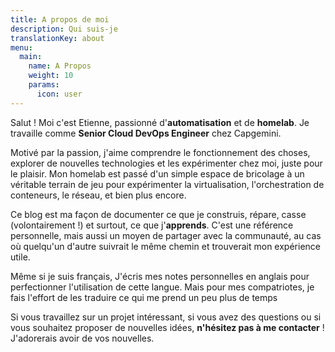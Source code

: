 ```yaml
---
title: A propos de moi
description: Qui suis-je
translationKey: about
menu:
  main:
    name: A Propos
    weight: 10
    params:
      icon: user
---
```

Salut ! Moi c'est Etienne, passionné d'**automatisation** et de **homelab**. Je travaille comme **Senior Cloud DevOps Engineer** chez Capgemini.

Motivé par la passion, j'aime comprendre le fonctionnement des choses, explorer de nouvelles technologies et les expérimenter chez moi, juste pour le plaisir. Mon homelab est passé d'un simple espace de bricolage à un véritable terrain de jeu pour expérimenter la virtualisation, l'orchestration de conteneurs, le réseau, et bien plus encore.

Ce blog est ma façon de documenter ce que je construis, répare, casse (volontairement !) et surtout, ce que j'**apprends**. C'est une référence personnelle, mais aussi un moyen de partager avec la communauté, au cas où quelqu'un d'autre suivrait le même chemin et trouverait mon expérience utile.

Même si je suis français, J'écris mes notes personnelles en anglais pour perfectionner l'utilisation de cette langue. Mais pour mes compatriotes, je fais l'effort de les traduire ce qui me prend un peu plus de temps

Si vous travaillez sur un projet intéressant, si vous avez des questions ou si vous souhaitez proposer de nouvelles idées, **n'hésitez pas à me contacter** ! J'adorerais avoir de vos nouvelles.
